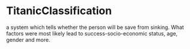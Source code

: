 # TitanicClassification
a system which tells whether the person will be
save from sinking. What factors were
most likely lead to success-socio-economic
status, age, gender and more.
